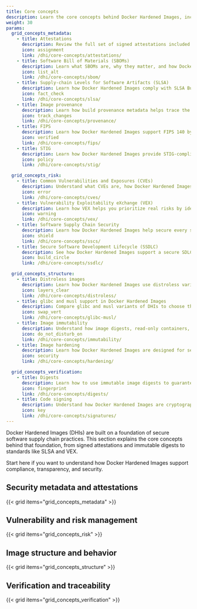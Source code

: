 ```yaml
---
title: Core concepts
description: Learn the core concepts behind Docker Hardened Images, including security metadata, vulnerability management, image structure, and verification.
weight: 30
params:
  grid_concepts_metadata:
    - title: Attestations
      description: Review the full set of signed attestations included with each Docker Hardened Image, such as SBOMs, VEX, build provenance, and scan results.
      icon: assignment
      link: /dhi/core-concepts/attestations/
    - title: Software Bill of Materials (SBOMs)
      description: Learn what SBOMs are, why they matter, and how Docker Hardened Images include signed SBOMs to support transparency and compliance.
      icon: list_alt
      link: /dhi/core-concepts/sbom/
    - title: Supply-chain Levels for Software Artifacts (SLSA)
      description: Learn how Docker Hardened Images comply with SLSA Build Level 3 and how to verify provenance for secure, tamper-resistant builds.
      icon: fact_check
      link: /dhi/core-concepts/slsa/
    - title: Image provenance
      description: Learn how build provenance metadata helps trace the origin of Docker Hardened Images and support compliance with SLSA.
      icon: track_changes
      link: /dhi/core-concepts/provenance/
    - title: FIPS
      description: Learn how Docker Hardened Images support FIPS 140 by using validated cryptographic modules and providing signed attestations for compliance audits.
      icon: verified
      link: /dhi/core-concepts/fips/
    - title: STIG
      description: Learn how Docker Hardened Images provide STIG-compliant container images with verifiable security scan attestations for government and enterprise compliance requirements.
      icon: policy
      link: /dhi/core-concepts/stig/

  grid_concepts_risk:
    - title: Common Vulnerabilities and Exposures (CVEs)
      description: Understand what CVEs are, how Docker Hardened Images reduce exposure, and how to scan images for vulnerabilities using popular tools.
      icon: error
      link: /dhi/core-concepts/cves/
    - title: Vulnerability Exploitability eXchange (VEX)
      description: Learn how VEX helps you prioritize real risks by identifying which vulnerabilities in Docker Hardened Images are actually exploitable.
      icon: warning
      link: /dhi/core-concepts/vex/
    - title: Software Supply Chain Security
      description: Learn how Docker Hardened Images help secure every stage of your software supply chain with signed metadata, provenance, and minimal attack surface.
      icon: shield
      link: /dhi/core-concepts/sscs/
    - title: Secure Software Development Lifecycle (SSDLC)
      description: See how Docker Hardened Images support a secure SDLC by integrating with scanning, signing, and debugging tools.
      icon: build_circle
      link: /dhi/core-concepts/ssdlc/

  grid_concepts_structure:
    - title: Distroless images
      description: Learn how Docker Hardened Images use distroless variants to minimize attack surface and remove unnecessary components.
      icon: layers_clear
      link: /dhi/core-concepts/distroless/
    - title: glibc and musl support in Docker Hardened Images
      description: Compare glibc and musl variants of DHIs to choose the right base image for your application’s compatibility, size, and performance needs.
      icon: swap_vert
      link: /dhi/core-concepts/glibc-musl/
    - title: Image immutability
      description: Understand how image digests, read-only containers, and signed metadata ensure Docker Hardened Images are tamper-resistant and immutable.
      icon: do_not_disturb_on
      link: /dhi/core-concepts/immutability/
    - title: Image hardening
      description: Learn how Docker Hardened Images are designed for security, with minimal components, nonroot execution, and secure-by-default configurations.
      icon: security
      link: /dhi/core-concepts/hardening/

  grid_concepts_verification:
    - title: Digests
      description: Learn how to use immutable image digests to guarantee consistency and verify the exact Docker Hardened Image you're running.
      icon: fingerprint
      link: /dhi/core-concepts/digests/
    - title: Code signing
      description: Understand how Docker Hardened Images are cryptographically signed using Cosign to verify authenticity, integrity, and secure provenance.
      icon: key
      link: /dhi/core-concepts/signatures/
---
```


Docker Hardened Images (DHIs) are built on a foundation of secure software
supply chain practices. This section explains the core concepts behind that
foundation, from signed attestations and immutable digests to standards like SLSA
and VEX.

Start here if you want to understand how Docker Hardened Images support compliance,
transparency, and security.

## Security metadata and attestations

{{< grid items="grid_concepts_metadata" >}}

## Vulnerability and risk management

{{< grid items="grid_concepts_risk" >}}

## Image structure and behavior

{{< grid items="grid_concepts_structure" >}}

## Verification and traceability

{{< grid items="grid_concepts_verification" >}}